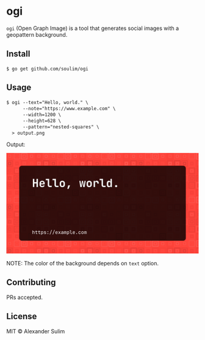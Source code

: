 # ogi

`ogi` (Open Graph Image) is a tool that generates social images with a geopattern background.

## Install

```ShellSession
$ go get github.com/soulim/ogi
```

## Usage

```ShellSession
$ ogi --text="Hello, world." \
      --note="https://www.example.com" \
      --width=1200 \
      --height=628 \
      --pattern="nested-squares" \
  > output.png
```

Output:

![Sample output](./docs/output.png)

NOTE: The color of the background depends on `text` option.

## Contributing

PRs accepted.

## License

MIT © Alexander Sulim

